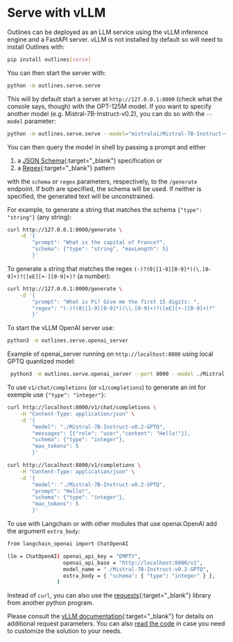 # Serve with vLLM

Outlines can be deployed as an LLM service using the vLLM inference engine and a FastAPI server. vLLM is not installed by default so will need to install Outlines with:

```bash
pip install outlines[serve]
```

You can then start the server with:

```bash
python -m outlines.serve.serve
```

This will by default start a server at `http://127.0.0.1:8000` (check what the console says, though) with the OPT-125M model. If you want to specify another model (e.g. Mistral-7B-Instruct-v0.2), you can do so with the `--model` parameter:

```bash
python -m outlines.serve.serve --model="mistralai/Mistral-7B-Instruct-v0.2"
```

You can then query the model in shell by passing a prompt and either

1. a [JSON Schema][jsonschema]{:target="_blank"} specification or
2. a [Regex][regex]{:target="_blank"} pattern

with the `schema` or `regex` parameters, respectively, to the `/generate` endpoint. If both are specified, the schema will be used. If neither is specified, the generated text will be unconstrained.

For example, to generate a string that matches the schema `{"type": "string"}` (any string):

```bash
curl http://127.0.0.1:8000/generate \
    -d '{
        "prompt": "What is the capital of France?",
        "schema": {"type": "string", "maxLength": 5}
        }'
```

To generate a string that matches the regex `(-)?(0|[1-9][0-9]*)(\.[0-9]+)?([eE][+-][0-9]+)?` (a number):

```bash
curl http://127.0.0.1:8000/generate \
    -d '{
        "prompt": "What is Pi? Give me the first 15 digits: ",
        "regex": "(-)?(0|[1-9][0-9]*)(\\.[0-9]+)?([eE][+-][0-9]+)?"
        }'
```

To start the vLLM OpenAI server use:

```bash
python3 -m outlines.serve.openai_server
```

Example of openai_server running on `http://localhost:8000` using local GPTQ quantized model:

```bash
 python3 -m outlines.serve.openai_server --port 8000 --model ./Mistral-7B-Instruct-v0.2-GPTQ --dtype float16
```

To use `v1/chat/completions` (or `v1/completions`) to generate an int for exemple use `{"type": "integer"}`:

```bash
curl http://localhost:8000/v1/chat/completions \
    -H "Content-Type: application/json" \
    -d '{
        "model": "./Mistral-7B-Instruct-v0.2-GPTQ",
        "messages": [{"role": "user","content": "Hello!"}],
        "schema": {"type": "integer"},
        "max_tokens": 5
        }'
```
```bash
curl http://localhost:8000/v1/completions \
    -H "Content-Type: application/json" \
    -d '{
        "model": "./Mistral-7B-Instruct-v0.2-GPTQ",
        "prompt": "Hello!",
        "schema": {"type": "integer"},
        "max_tokens": 5
        }'
```
To use with Langchain or with other modules that use openai.OpenAI add the argument `extra_body`:

```bash
from langchain_openai import ChatOpenAI

llm = ChatOpenAI( openai_api_key = "EMPTY",
                  openai_api_base = "http://localhost:8000/v1",
                  model_name = "./Mistral-7B-Instruct-v0.2-GPTQ",
                  extra_body = { "schema": { "type": "integer" } },
                )
```

Instead of `curl`, you can also use the [requests][requests]{:target="_blank"} library from another python program.

Please consult the [vLLM documentation][vllm]{:target="_blank"} for details on additional request parameters. You can also [read the code](https://github.com/outlines-dev/outlines/blob/main/outlines/serve/serve.py) in case you need to customize the solution to your needs.

[requests]: https://requests.readthedocs.io/en/latest/
[vllm]: https://docs.vllm.ai/en/latest/index.html
[jsonschema]: https://json-schema.org/learn/getting-started-step-by-step
[regex]: https://www.regular-expressions.info/tutorial.html
